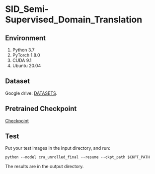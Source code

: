# SID_Semi-Supervised_Domain_Translation
## Environment
1. Python 3.7
2. PyTorch 1.8.0
3. CUDA 9.1
4. Ubuntu 20.04
## Dataset
Google drive: [DATASETS](https://drive.google.com/drive/folders/10cP6Z-n2G0006_ppW1WxkQpNKg3mSfnj?usp=sharing).
## Pretrained Checkpoint
[Checkpoint](http://jklp2.top/SID_Semi-Supervised_Domain_Translation/checkpoints/170.pt)

## Test
Put your test images in the input directory, and run:
```
python --model cra_unrolled_final --resume --ckpt_path $CKPT_PATH
```
The results are in the output directory.
